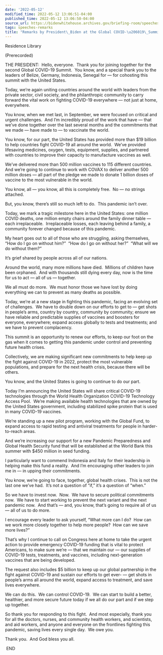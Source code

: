 ```yaml
---
date: '2022-05-12'
modified_time: 2022-05-12 13:06:51-04:00
published_time: 2022-05-12 13:06:50-04:00
source_url: https://bidenwhitehouse.archives.gov/briefing-room/speeches-remarks/2022/05/12/remarks-by-president-biden-at-the-global-covid-19-summit/
tags: speeches-remarks
title: "Remarks by President\_Biden at the Global COVID-\u206019\_Summit"
---
```

 
Residence Library

(Prerecorded)

THE PRESIDENT:  Hello, everyone.  Thank you for joining together for the
second Global COVID-19 Summit.  You know, and a special thank you to the
leaders of Belize, Germany, Indonesia, Senegal for — for cohosting this
summit with the United States.  
  
Today, we’re again uniting countries around the world with leaders from
the private sector, civil society, and the philanthropic community to
carry forward the vital work on fighting COVID-19 everywhere — not just
at home, everywhere.  
  
You know, when we met last, in September, we were focused on critical
and urgent challenges.  And I’m incredibly proud of the work that have —
that we’ve done together over the last several months and the
commitments that we made — have made to — to vaccinate the world.   
  
You know, for our part, the United States has provided more than $19
billion to help countries fight COVID-19 all around the world.  We’ve
provided lifesaving medicines, oxygen, tests, equipment, supplies, and
partnered with countries to improve their capacity to manufacture
vaccines as well.  
  
We’ve delivered more than 500 million vaccines to 115 different
countries.  And we’re going to continue to work with COVAX to deliver
another 500 million doses — all part of the pledge we made to donate 1
billion doses of vaccine to the most vulnerable in the world.  
  
You know, all — you know, all this is completely free.  No — no strings
attached. 

But, you know, there’s still so much left to do.  This pandemic isn’t
over.  
  
Today, we mark a tragic milestone here in the United States: one million
COVID deaths, one million empty chairs around the family dinner table —
each irreplaceable.  Irreplaceable losses, each leaving behind a family,
a community forever changed because of this pandemic.  
  
My heart goes out to all of those who are struggling, asking themselves,
“How do I go on without him?”  “How do I go on without her?”  “What will
we do without them?”   
  
It’s grief shared by people across all of our nations.  
  
Around the world, many more millions have died.  Millions of children
have been orphaned.  And with thousands still dying every day, now is
the time for us to act — all of us — together.   
  
We all must do more.  We must honor those we have lost by doing
everything we can to prevent as many deaths as possible.  
  
Today, we’re at a new stage in fighting this pandemic, facing an
evolving set of challenges.  We have to double down on our efforts to
get to — get shots in people’s arms, country by country, community by
community; ensure we have reliable and predictable supplies of vaccines
and boosters for everyone, everywhere; expand access globally to tests
and treatments; and we have to prevent complacency.  
  
This summit is an opportunity to renew our efforts, to keep our foot on
the gas when it comes to getting this pandemic under control and
preventing future health crises.  
  
Collectively, we are making significant new commitments to help keep up
the fight against COVID-19 in 2022, protect the most vulnerable
populations, and prepare for the next health crisis, because there will
be others.  
  
You know, and the United States is going to continue to do our part.   
  
Today I’m announcing the United States will share critical COVID-19
technologies through the World Health Organization COVID-19 Technology
Access Pool.  We’re making available health technologies that are owned
by the United States government, including stabilized spike protein that
is used in many COVID-19 vaccines.   
  
We’re standing up a new pilot program, working with the Global Fund, to
expand access to rapid testing and antiviral treatments for people in
harder-to-reach areas.   
  
And we’re increasing our support for a new Pandemic Preparedness and
Global Health Security fund that will be established at the World Bank
this summer with $450 million in seed funding.  
  
I particularly want to commend Indonesia and Italy for their leadership
in helping make this fund a reality.  And I’m encouraging other leaders
to join me in — in upping their commitments.  
  
You know, we’re going to face, together, global health crises.  This is
not the last one we’ve had.  It’s not a question of “if,” it’s a
question of “when.”  
  
So we have to invest now.  Now.  We have to secure political commitments
now.  We have to start working to prevent the next variant and the next
pandemic now.  And that’s — and, you know, that’s going to require all
of us — all of us to do more.  
  
I encourage every leader to ask yourself, “What more can I do?  How can
we work more closely together to help more people?  How can we save more
lives?”   
  
That’s why I continue to call on Congress here at home to take the
urgent action to provide emergency COVID-19 funding that is vital to
protect Americans, to make sure we’re — that we maintain our — our
supplies of COVID-19 tests, treatments, and vaccines, including
next-generation vaccines that are being developed.   
  
The request also includes $5 billion to keep up our global partnership
in the fight against COVID-19 and sustain our efforts to get ever- — get
shots in people’s arms all around the world, expand access to treatment,
and save lives everywhere.  
  
We can do this.  We can control COVID-19.  We can start to build a
better, healthier, and more secure future today if we all do our part
and if we step up together.  
  
So thank you for responding to this fight.  And most especially, thank
you for all the doctors, nurses, and community health workers, and
scientists, and aid workers, and anyone and everyone on the frontlines
fighting this pandemic, saving lives every single day.  We owe you.   
  
Thank you.  And God bless you all.  
  
 END

   
